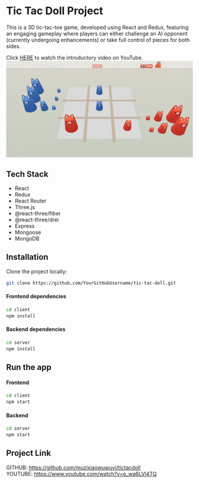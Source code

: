 # Tic Tac Doll Project

This is a 3D tic-tac-toe game, developed using React and Redux, featuring an engaging gameplay where players can either challenge an AI opponent (currently undergoing enhancements) or take full control of pieces for both sides.

Click [HERE](http://www.youtube.com/watch?v=ZCWxmSYVd-Q?si=6vqRBIyPIrMIbpU1 "Tic-Tac-Doll") to watch the introductory video on YouTube.
[![Intro of Tic Tac Doll](https://github.com/muzixiaowuwuyi/tictacdoll/blob/main/client/public/tic-tac-doll.png)](http://www.youtube.com/watch?v=ZCWxmSYVd-Q?si=6vqRBIyPIrMIbpU1 "Tic-Tac-Doll")




## Tech Stack

- React
- Redux
- React Router
- Three.js
- @react-three/fiber
- @react-three/drei
- Express
- Mongoose
- MongoDB

## Installation

Clone the project locally:

```bash
git clone https://github.com/YourGitHubUsername/tic-tac-doll.git
```

#### Frontend dependencies
```bash
cd client
npm install
```
#### Backend dependencies
```bash
cd server
npm install
```

## Run the app
#### Frontend
```bash
cd client
npm start
```
#### Backend
```bash
cd server
npm start
```
## Project Link

GITHUB: https://github.com/muzixiaowuwuyi/tictacdoll <br>
YOUTUBE: https://www.youtube.com/watch?v=e_wa6LVl4TQ
